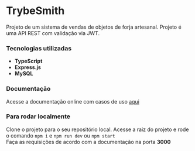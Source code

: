 # TrybeSmith

Projeto de um sistema de vendas de objetos de forja artesanal. Projeto é uma API REST com validação via JWT.

### Tecnologias utilizadas

- **TypeScript**
- **Express.js**
- **MySQL**

### Documentação

Acesse a documentação online com casos de uso [aqui](https://documenter.getpostman.com/view/25780292/2s935uFztt)

### Para rodar localmente


Clone o projeto para o seu repositório local.
Acesse a raiz do projeto e rode o comando `npm i` e `npm run dev` ou `npm start` <br>
Faça as requisições de acordo com a documentação na porta **3000**
